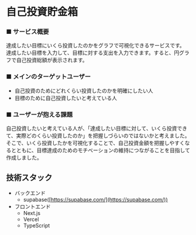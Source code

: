 # 自己投資貯金箱

### ■ サービス概要

達成したい目標にいくら投資したのかをグラフで可視化できるサービスです。
達成したい目標を入力して、目標に対する支出を入力できます。すると、円グラフで自己投資総額が表示されます。

### ■ メインのターゲットユーザー

- 自己投資のためにどれくらい投資したのかを明確にしたい人
- 目標のために自己投資したいと考えている人

### ■ ユーザーが抱える課題

自己投資したいと考えている人が、「達成したい目標に対して、いくら投資できて、実際どのくらい投資したのか」を把握しづらいのではないかと考えました。 そこで、いくら投資したかを可視化することで、自己投資金額を把握しやすくなるとともに、目標達成のためのモチベーションの維持につながることを目指して作成しました。

## 技術スタック

- バックエンド
  - supabase([https://supabase.com/](https://supabase.com/))
- フロントエンド
  - Next.js
  - Vercel
  - TypeScript
